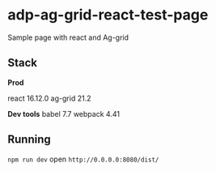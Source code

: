 # adp-ag-grid-react-test-page
Sample page with react and Ag-grid

## Stack
**Prod**

react 16.12.0
ag-grid 21.2

**Dev tools**
babel 7.7
webpack 4.41

## Running

`npm run dev`
open `http://0.0.0.0:8080/dist/`
